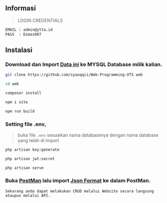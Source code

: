 ## **Informasi**
> LOGIN CREDENTIALS
```bash
EMAIL : admin@ytta.id
PASS  : Dimas007
```

## **Instalasi**
### Download dan Import [Data ini](https://github.com/syauqqii/Web-Programming-UTS/blob/main/laravel_portofolio.sql) ke MYSQL Database milik kalian.
```bash
git clone https://github.com/syauqqii/Web-Programming-UTS web
```
```bash
cd web
```
```bash
composer install
```
```bash
npm i vite
```
```bash
npm run build
```
### Setting file .env,
> buka file `.env` sesuaikan nama databasenya dengan nama database yang telah di import
```bash
php artisan key:generate
```
```bash
php artisan jwt:secret
```
```bash
php artisan serve
```
### Buka [PostMan](https://www.postman.com/downloads/) lalu import [Json Format](https://github.com/syauqqii/Web-Programming-UTS/blob/main/WEB-PORTOFOLIO.postman_collection.json) ke dalam PostMan.
```
Sekarang anda dapat melakukan CRUD melalui Website secara langsung ataupun melalui API.
```
